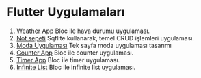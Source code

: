 # Flutter Uygulamaları

1. [Weather App](https://github.com/atasoy182/flutter_apps/tree/master/weatherapp_with_bloc) Bloc ile hava durumu uygulaması.
2. [Not sepeti](https://github.com/atasoy182/flutter_apps/tree/master/notsepeti) Sqflite kullanarak, temel CRUD işlemleri uygulaması.
3. [Moda Uygulaması](https://github.com/atasoy182/flutter_apps/tree/master/modauygulamasi) Tek sayfa moda uygulaması tasarımı
4. [Counter App](https://github.com/atasoy182/flutter_apps/tree/master/counter_with_bloc) Bloc ile counter uygulaması.
5. [Timer App](https://github.com/atasoy182/flutter_apps/tree/master/timer_with_bloc) Bloc ile timer uygulaması.
6. [Infinite List](https://github.com/atasoy182/flutter_apps/tree/master/infinite_list_with_bloc) Bloc ile infinite list uygulaması.
